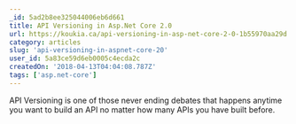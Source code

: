 ```yaml
---
_id: 5ad2b8ee325044006eb6d661
title: API Versioning in Asp.Net Core 2.0
url: https://koukia.ca/api-versioning-in-asp-net-core-2-0-1b55970aa29d
category: articles
slug: 'api-versioning-in-aspnet-core-20'
user_id: 5a83ce59d6eb0005c4ecda2c
createdOn: '2018-04-13T04:04:08.787Z'
tags: ['asp.net-core']
---
```


API Versioning is one of those never ending debates that happens anytime you want to build an API no matter how many APIs you have built before.

